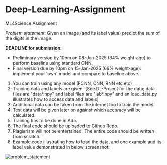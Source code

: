 # Deep-Learning-Assignment
ML4Science Assignment

*Problem statement*: Given an image (and its label value) predict the sum of the digits in the image. 

**DEADLINE for submission:**
- Preliminary version by 10pm on 08-Jan-2025 (34% weight-age) to perform baseline using standard CNN.
- Final version due by 10pm on 15-Jan-2025 (66% weight-age): implement your 'own' model and compare to baseline above.

1. You can train using any model (FCNN, CNN, RNN etc etc)
2. Training data and labels are given. [See DL-Project for the data; data files are "data*.npy" and label files are "lab*.npy" and an load_data.py illustrates how to access data and labels]
3. Additional data can be taken from the internet too to train the model. 
4. Test data will be given later on against which accuracy will be calculated. 
5. Training has to be done in Ada.
6. The final code should be uploaded to Github Repo.
7. Plagiarism will not be entertained. The entire code should be written from scratch.
8. Example code illustrating how to load the data, and one example and its label value demonstrated in below screenshot: 


![problem_statement](https://user-images.githubusercontent.com/24211231/212101787-250f8516-9ccb-4262-8abe-ead5b249b2cc.png)
